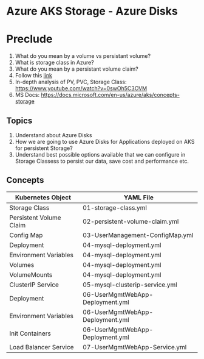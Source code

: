 # Azure AKS Storage - Azure Disks

# Preclude

1. What do you mean by a volume vs persistant volume?
2. What is storage class in Azure?
3. What do you mean by a persistant volume claim?
4. Follow this [link](https://www.youtube.com/watch?v=ggIEe8wPGJM)
5. In-depth analysis of PV, PVC, Storage Class: https://www.youtube.com/watch?v=0swOh5C3OVM
6. MS Docs: https://docs.microsoft.com/en-us/azure/aks/concepts-storage


## Topics
1. Understand about Azure Disks
2. How we are going to use Azure Disks for Applications deployed on AKS for persistent Storage?
3. Understand best possible options available that we can configure in Storage Classess to persist our data, save cost and performance etc.

## Concepts
| Kubernetes Object  | YAML File |
| ------------- | ------------- |
| Storage Class  | 01-storage-class.yml |
| Persistent Volume Claim | 02-persistent-volume-claim.yml   |
| Config Map  | 03-UserManagement-ConfigMap.yml  |
| Deployment | 04-mysql-deployment.yml  |
| Environment Variables | 04-mysql-deployment.yml  |
| Volumes  | 04-mysql-deployment.yml  |
| VolumeMounts  | 04-mysql-deployment.yml  |
| ClusterIP Service  | 05-mysql-clusterip-service.yml  |
| Deployment  | 06-UserMgmtWebApp-Deployment.yml  |
| Environment Variables| 06-UserMgmtWebApp-Deployment.yml |
| Init Containers  | 06-UserMgmtWebApp-Deployment.yml  |
| Load Balancer Service  | 07-UserMgmtWebApp-Service.yml  |


